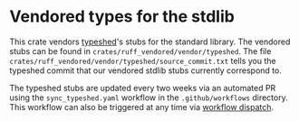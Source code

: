 # Vendored types for the stdlib

This crate vendors [typeshed](https://github.com/python/typeshed)'s stubs for the standard library. The vendored stubs can be found in `crates/ruff_vendored/vendor/typeshed`. The file `crates/ruff_vendored/vendor/typeshed/source_commit.txt` tells you the typeshed commit that our vendored stdlib stubs currently correspond to.

The typeshed stubs are updated every two weeks via an automated PR using the `sync_typeshed.yaml` workflow in the `.github/workflows` directory. This workflow can also be triggered at any time via [workflow dispatch](https://docs.github.com/en/actions/using-workflows/manually-running-a-workflow#running-a-workflow).
